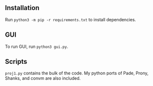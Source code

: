 ## Installation

Run `python3 -m pip -r requirements.txt` to install dependencies.

## GUI

To run GUI, run `python3 gui.py`.

## Scripts

`proj1.py` contains the bulk of the code.  My python ports of Pade, Prony,
Shanks, and convm are also included.
